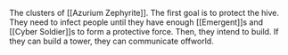 The clusters of [[Azurium Zephyrite]]. The first goal is to protect the hive. They need to infect people until they have enough [[Emergent]]s and [[Cyber Soldier]]s to form a protective force. Then, they intend to build. If they can build a tower, they can communicate offworld.